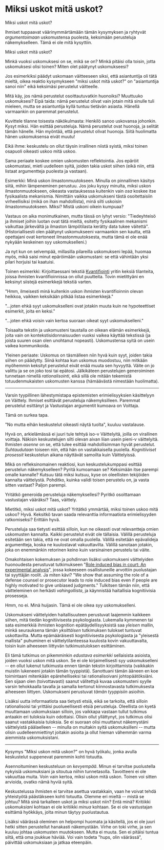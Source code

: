 # Miksi uskot mitä uskot?

Miksi uskot mitä uskot?

Ihmiset tuppaavat väärinymmärtämään tämän kysymyksen ja ryhtyvät *argumentoimaan* uskomustensa puolesta, keksimään perusteluja näkemykselleen. Tämä ei ole mitä kysyttiin.

Miksi uskot mitä uskot?

Minkä vuoksi uskomuksesi on se, mikä se on? Minkä pitäisi olla toisin, jotta uskomuksesi olisi toinen? Miten olet päätynyt uskomukseesi?

Jos esimerkiksi päädyt uskomaan väitteeseen siksi, että asiantuntija oli tätä mieltä, oikea reaktio kysymykseen "miksi uskot mitä uskot?" on "asiantuntija sanoi niin" eikä keksimäsi perustelut väitteelle.

Mitä käy, jos nämä perustelut osoittautuvatkin huonoiksi? Muuttuuko uskomuksesi? Eipä taida: nämä perustelut olivat vain jotain mitä sinulle tuli mieleen, mutta se asiantuntija kyllä tuntuu tietävän asiasta. Hänellä varmaankin on paremmat perustelut.

Kuvittele tilanne toisesta näkökulmasta: Henkilö sanoo uskovansa johonkin. Kysyt miksi. Hän esittää perusteluja. Nämä perustelut ovat huonoja, ja selität tämän hänelle. Hän myöntää, että perustelut olivat huonoja. Siitä huolimatta hänen uskomuksensa eivät muutu!

Eikä ihme: keskustelu on ollut täysin irrallinen niistä syistä, miksi toinen osapuoli oikeasti uskoo mitä uskoo.

Sama periaate koskee omien uskomusten reflektointia. Jos epäröit uskomustasi, mieti uudelleen syitä, joiden takia uskot siihen (eikä niin, että listaat argumentteja puolesta ja vastaan).

Esimerkki: Minä uskon ilmastonmuutokseen. Minulla on pinnallinen käsitys siitä, mihin lämpeneminen perustuu. Jos joku kysyy minulta, miksi uskon ilmastonmuutokseen, oikeasta vastauksessa kuitenkin vain *osa* koskee itse fysikaalista mekanismia. Nimittäin vaikka uskomukseni tästä osoitettaisiin virheellisiksi (mikä on ihan mahdollista), minä silti uskoisin ilmastonmuutokseen. Miksi? Mistä uskoni oikein kumpuaa?

Vastaus on aika monimutkainen, mutta tässä on lyhyt versio: "Tiedeyhteisö ja ihmiset joihin luotan ovat tätä mieltä, esitetty fysikaalinen mekanismi vaikuttaa järkevältä ja ilmaston lämpötilasta kerätty data tukee väitettä". (Historiallisesti olen päätynyt uskomukseeni varmaankin sen kautta, että opettajani ovat kertoneet ilmastonmuutoksesta, mutta tämä ei ole enää nykyään keskeinen syy uskomukselleni.)

Ja nyt kun on selvempää, millasilla pilareilla uskomukseni lepää, huomaa myös, mikä saisi minut epäröimään uskomustani: se että vähintään yksi pilari horjuisi tai kaatuisi.

Toinen esimerkki: Kirjoittaessani tekstiä [Kvantifiointi](/epi/kvantifiointi) yritin keksiä tilanteita, joissa ihmisten kvantifioinnissa on ollut puutteita. Tovin mietittyäni en keksinyt siistejä esimerkkejä tekstiä varten.

"Hmm, ilmeisesti minä kuitenkin uskon ihmisten kvantifioinnin olevan heikkoa, vaikken keksikään pitkää listaa esimerkkejä."

"...joten ehkä syyt uskomukselleni ovat jotakin muuta kuin ne hypoteettiset esimerkit, joita en keksi."

"...joten ehkä voisin vain kertoa suoraan oikeat syyt uskomukselleni."

Toisaalta tekstin ja uskomusteni taustalla *on* oikean elämän esimerkkejä, joita vain on kontekstisidonnaisuuden vuoksi vaikea käyttää tekstissä (ja joista suuren osan olen unohtanut nopeasti). Uskomustensa syitä on usein vaikea kommunikoida.

Yleinen periaate: Uskomus on täsmälleen niin hyvä kuin syyt, joiden takia siihen on päädytty. Siinä kohtaa kun uskomus muodostuu, niin mitkään myöhemmin keksityt perustelut eivät enää muuta sen hyvyyttä. Väite on jo valittu ja se on joko tosi tai epätosi. Jälkikäteen perustelujen generoiminen tunnetaan nimellä *rationalisointi*, eikä sillä ole mitään tekemistä totuudenmukaisten uskomusten kanssa (hämäävästä nimestään huolimatta).

---

Varsin tyypillinen lähestymistapa epistemisten erimielisyyksien käsittelyyn on Väittely. Ihmiset esittävät perusteluja näkemyksilleen. Paremmat perustelut esittänyt ja Vastustajan argumentit kumoava on Voittaja.

Tämä on surkea tapa.

"No mutta eihän keskustelut oikeasti näytä tuolta", kuuluu vastalause.

Hyvä on, arkielämässä ei juuri tule tehtyä iso-v Väittelyitä, joilla on virallinen voittaja. Näkisin keskustelujen silti olevan aivan liian usein pieni-v väittelyitä. Ihmisten *asenne* on se, että tulee esittää mahdollisimman hyvät perustelut. *Suhtaudutaan* toiseen niin, että hän on vastakkaisella puolella. *Kognitiiviset prosessit* keskustelun aikana näyttävät samoilta kuin Väittelyissä.

Mikä on refleksinomainen reaktiosi, kun keskustelukumppasi esittää perustelun näkemykselleen? Pyritä kumoamaan se? Keksimään itse parempi omalle kannalle? Kutsuu tätä miksi kutsuu, kyse on oleellisten tekijöiden kannalta väittelystä. Pohditko, kuinka validi toisen perustelu on, ja vasta sitten vastaat? Paljon parempi.

Yritätkö generoida perusteluja näkemyksellesi? Pyritkö osoittamaan vastustajan vääräksi? Taas, väittely.

Mietitkö, miksi uskot mitä uskot? Yritätkö ymmärtää, miksi toinen uskoo mitä uskoo? Hyvä. Keksitkö tavan saada relevanttia informaatiota erimielisyyden ratkomiseksi? Erittäin hyvä.

Perusteluja saa tietysti esittää silloin, kun ne oikeasti ovat relevantteja omien uskomusten kannalta. Kaikki perustelut eivät ole tällaisia. Välillä perusteluja esitetään sen takia, että ne ovat omalla puolella. Välillä esitetään epävalideja argumentteja, koska ne kuulostavat vakuuttavilta. Välillä sanotaan jotakin, joka on enemmänkin retorinen keino kuin varsinainen perustelu tai väite.

Omakohtaisen kokemuksen ja pohdinnan lisäksi uskomukseni väittelyiden huonoudesta perustuvat tutkimukseen "[Role induced bias in court: An experimental analysis](https://www.econstor.eu/bitstream/10419/57496/1/636807460.pdf)", jossa kokeeseen osallistuneille arvottiin puolustajan tai syyttäjän roolit. Ja miten kävi? "We show that assuming the role of a defense counsel or prosecutor leads to role induced bias even if people are highly motivated to give unbiased judgments." Tulkitsen tämän niin, että väitteleminen on herkästi *vahingollista*, ja käynnistää haitallisia kognitiivisia prosesseja.

Hmm, no ei. Minä huijasin. Tämä ei ole oikea syy uskomukselleni.

Uskomukseni väittelyiden haitallisuuteen perustuvat laajemmin kaikkeen siihen, mitä tiedän kognitiivisesta psykologiasta. Lukemalla kymmenen tai sata esimerkkiä ihmisten kognition epätäydellisyyksistä saa *yleisen* mallin, minkä seurauksena tämän *yksittäisen* tutkimuksen tulokset tuntuvat uskottavilta. Mutta epämääräisesti kognitiivisesta psykologiasta ja "yleisestä mallista" puhuminen ei väittelytilanteessa kuulosta kovin vakuuttavalta, toisin kuin aiheeseen liittyvän tutkimustuloksen esittäminen.

Eli tämä tutkimus on pikemminkin *edustava esimerkki* sellaisista asioista, joiden vuoksi uskon mitä uskon. Se ei ole kirjaimellisesti syy uskomukselleni -- en ollut lukenut tutkimusta ennen tämän tekstin kirjoittamista (vaikkakin muistin lukeneeni jotakin tämän tyyppistä). Sanottuani tämän ääneen en koe toimintaani mitenkään epärehelliseksi tai rationalisoivani johtopäätöksiäni. Sen sijaan olen (toivottavasti) saanut välitettyä kuvaa uskomusteni syylle varsin tehokkaalla tavalla ja samalla kertonut kiinnostavasta tutkimuksesta aiheeseen liittyen. Uskomukseni perustuvat *tämän tyyppisiin* asioihin.

Lisäksi uutta informaatiota saa tietysti etsiä, eikä se tarkoita, että silloin rationalisoisi tai yrittäisi puolueellisesti etsiä perusteluja. Oleellista on kyetä muuttamaan uskomuksiaan silloin, jos vaikkapa vastaan tullut tutkimus antaakin eri tuloksia kuin odottaisi. Olisin ollut yllättynyt, jos tutkimus olisi saanut vastakkaisia tuloksia. Se ei suoraan olisi muuttanut näkemystäni väittelyistä päälaelleen -- minulla on muitakin syitä uskomuksilleni -- mutta olisin uudelleenmiettinyt joitakin asioita ja ollut hieman vähemmän varma aiemmista uskomuksistani.

---

Kysymys "Miksi uskon mitä uskon?" on hyvä työkalu, jonka avulla keskustelut suppenevat paremmin kohti totuutta.

Asennoituminen keskusteluun on *kevyempää*. Minun ei tarvitse puolustella nykyisiä uskomuksiani ja sitoutua niihin tunnetasolla. Tavoitteeni ei ole vakuuttaa muita. Voin vain kertoa, miksi uskon mitä uskon. Toinen voi sitten arvioida, ovatko nämä hyviä syitä.

Keskustelussa ihmisten ei tarvitse asettua vastakkain, vaan he voivat tehdä yhteistyötä päästäkseen kohti totuutta. Olemme eri mieltä -- mistä se johtuu? Mitä sinä tarkalleen uskot ja miksi uskot niin? Entä minä? Kritiikki *uskomuksiani* kohtaan ei ole kritiikki *minua* kohtaan. Se ei ole vastustajan esittämä hyökkäys, jolta minun täytyy puolustautua.

Lisäksi väärässä oleminen on helpompi huomata ja käsitellä, jos ei ole juuri hetki sitten perustellut hanakasti näkemystään. Virhe on toki virhe, ja sen kuuluu johtaa uskomusten muutokseen. Mutta ei muuta. Sen ei pitäisi tuntua siltä, että oma joukkue häviää. Voi vain todeta "hups, olin väärässä", päivittää uskomuksiaan ja jatkaa eteenpäin.
